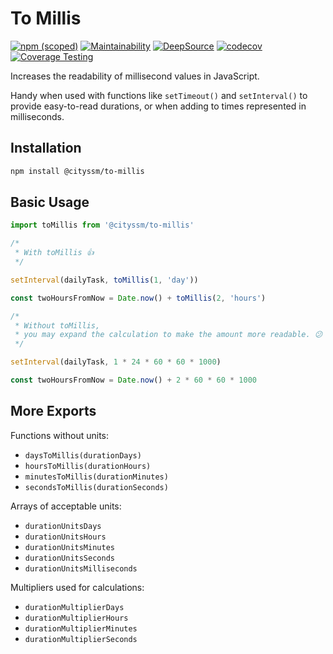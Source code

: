 # To Millis

[![npm (scoped)](https://img.shields.io/npm/v/%40cityssm/to-millis)](https://www.npmjs.com/package/@cityssm/to-millis)
[![Maintainability](https://api.codeclimate.com/v1/badges/f54c62ed55fd7808d702/maintainability)](https://codeclimate.com/github/cityssm/node-to-millis/maintainability)
[![DeepSource](https://app.deepsource.com/gh/cityssm/node-to-millis.svg/?label=active+issues&show_trend=true&token=vdC-xiKDTyi_oc8iVTIQMGG3)](https://app.deepsource.com/gh/cityssm/node-to-millis/)
[![codecov](https://codecov.io/gh/cityssm/node-to-millis/graph/badge.svg?token=TT03DLHCEQ)](https://codecov.io/gh/cityssm/node-to-millis)
[![Coverage Testing](https://github.com/cityssm/node-to-millis/actions/workflows/coverage.yml/badge.svg)](https://github.com/cityssm/node-to-millis/actions/workflows/coverage.yml)

Increases the readability of millisecond values in JavaScript.

Handy when used with functions like `setTimeout()` and `setInterval()` to provide easy-to-read durations,
or when adding to times represented in milliseconds.

## Installation

```sh
npm install @cityssm/to-millis
```

## Basic Usage

```javascript
import toMillis from '@cityssm/to-millis'

/*
 * With toMillis 👍
 */

setInterval(dailyTask, toMillis(1, 'day'))

const twoHoursFromNow = Date.now() + toMillis(2, 'hours')

/*
 * Without toMillis,
 * you may expand the calculation to make the amount more readable. 😕
 */

setInterval(dailyTask, 1 * 24 * 60 * 60 * 1000)

const twoHoursFromNow = Date.now() + 2 * 60 * 60 * 1000
```

## More Exports

Functions without units:

- `daysToMillis(durationDays)`
- `hoursToMillis(durationHours)`
- `minutesToMillis(durationMinutes)`
- `secondsToMillis(durationSeconds)`

Arrays of acceptable units:

- `durationUnitsDays`
- `durationUnitsHours`
- `durationUnitsMinutes`
- `durationUnitsSeconds`
- `durationUnitsMilliseconds`

Multipliers used for calculations:

- `durationMultiplierDays`
- `durationMultiplierHours`
- `durationMultiplierMinutes`
- `durationMultiplierSeconds`
